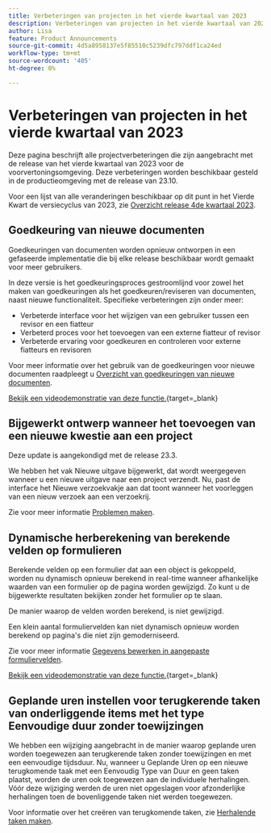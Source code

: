 ```yaml
---
title: Verbeteringen van projecten in het vierde kwartaal van 2023
description: Verbeteringen van projecten in het vierde kwartaal van 2023
author: Lisa
feature: Product Announcements
source-git-commit: 4d5a8958137e5f85510c5239dfc797ddf1ca24ed
workflow-type: tm+mt
source-wordcount: '405'
ht-degree: 0%

---
```


# Verbeteringen van projecten in het vierde kwartaal van 2023

Deze pagina beschrijft alle projectverbeteringen die zijn aangebracht met de release van het vierde kwartaal van 2023 voor de voorvertoningsomgeving. Deze verbeteringen worden beschikbaar gesteld in de productieomgeving met de release van 23.10.

Voor een lijst van alle veranderingen beschikbaar op dit punt in het Vierde Kwart de versiecyclus van 2023, zie [Overzicht release 4de kwartaal 2023](/help/quicksilver/product-announcements/product-releases/23-q4-release-activity/23-q4-release-overview.md).

## Goedkeuring van nieuwe documenten

Goedkeuringen van documenten worden opnieuw ontworpen in een gefaseerde implementatie die bij elke release beschikbaar wordt gemaakt voor meer gebruikers.

In deze versie is het goedkeuringsproces gestroomlijnd voor zowel het maken van goedkeuringen als het goedkeuren/reviseren van documenten, naast nieuwe functionaliteit. Specifieke verbeteringen zijn onder meer:

* Verbeterde interface voor het wijzigen van een gebruiker tussen een revisor en een fiatteur
* Verbeterd proces voor het toevoegen van een externe fiatteur of revisor
* Verbeterde ervaring voor goedkeuren en controleren voor externe fiatteurs en revisoren

Voor meer informatie over het gebruik van de goedkeuringen voor nieuwe documenten raadpleegt u [Overzicht van goedkeuringen van nieuwe documenten](/help/quicksilver/review-and-approve-work/document-reviews-and-approvals/document-approvals-overview.md).

[Bekijk een videodemonstratie van deze functie.](https://video.tv.adobe.com/v/3424867){target=_blank}

## Bijgewerkt ontwerp wanneer het toevoegen van een nieuwe kwestie aan een project

Deze update is aangekondigd met de release 23.3.

We hebben het vak Nieuwe uitgave bijgewerkt, dat wordt weergegeven wanneer u een nieuwe uitgave naar een project verzendt. Nu, past de interface het Nieuwe verzoekvakje aan dat toont wanneer het voorleggen van een nieuw verzoek aan een verzoekrij.

Zie voor meer informatie [Problemen maken](/help/quicksilver/manage-work/issues/manage-issues/create-issues.md).

## Dynamische herberekening van berekende velden op formulieren

Berekende velden op een formulier dat aan een object is gekoppeld, worden nu dynamisch opnieuw berekend in real-time wanneer afhankelijke waarden van een formulier op de pagina worden gewijzigd. Zo kunt u de bijgewerkte resultaten bekijken zonder het formulier op te slaan.

De manier waarop de velden worden berekend, is niet gewijzigd.

Een klein aantal formuliervelden kan niet dynamisch opnieuw worden berekend op pagina&#39;s die niet zijn gemoderniseerd.

Zie voor meer informatie [Gegevens bewerken in aangepaste formuliervelden](/help/quicksilver/workfront-basics/work-with-custom-forms/edit-custom-forms.md).

[Bekijk een videodemonstratie van deze functie.](https://video.tv.adobe.com/v/3422678/){target=_blank}

## Geplande uren instellen voor terugkerende taken van onderliggende items met het type Eenvoudige duur zonder toewijzingen

We hebben een wijziging aangebracht in de manier waarop geplande uren worden toegewezen aan terugkerende taken zonder toewijzingen en met een eenvoudige tijdsduur. Nu, wanneer u Geplande Uren op een nieuwe terugkomende taak met een Eenvoudig Type van Duur en geen taken plaatst, worden de uren ook toegewezen aan de individuele herhalingen. Vóór deze wijziging werden de uren niet opgeslagen voor afzonderlijke herhalingen toen de bovenliggende taken niet werden toegewezen.

Voor informatie over het creëren van terugkomende taken, zie [Herhalende taken maken](/help/quicksilver/manage-work/tasks/create-tasks/create-recurring-tasks.md).
